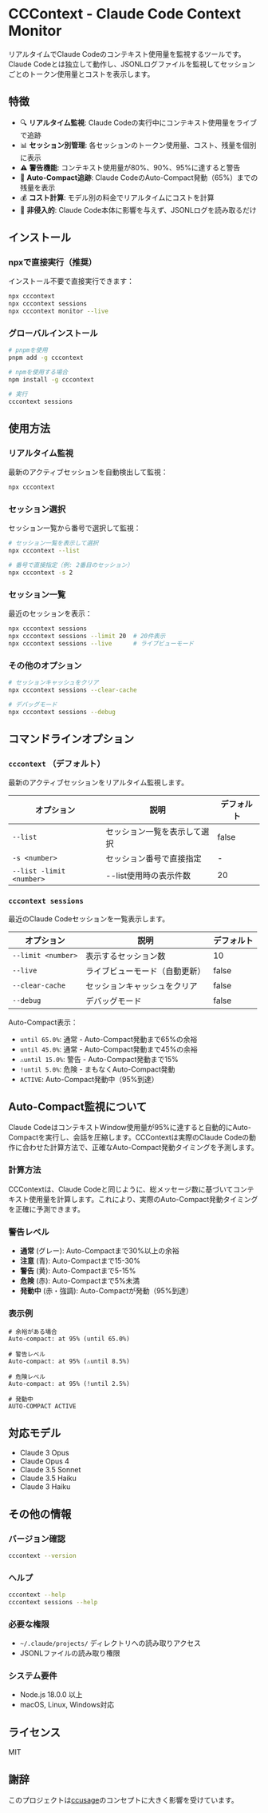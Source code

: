 # CCContext - Claude Code Context Monitor

リアルタイムでClaude Codeのコンテキスト使用量を監視するツールです。Claude Codeとは独立して動作し、JSONLログファイルを監視してセッションごとのトークン使用量とコストを表示します。

## 特徴

- 🔍 **リアルタイム監視**: Claude Codeの実行中にコンテキスト使用量をライブで追跡
- 📊 **セッション別管理**: 各セッションのトークン使用量、コスト、残量を個別に表示
- ⚠️ **警告機能**: コンテキスト使用量が80%、90%、95%に達すると警告
- 🤖 **Auto-Compact追跡**: Claude CodeのAuto-Compact発動（65%）までの残量を表示
- 💰 **コスト計算**: モデル別の料金でリアルタイムにコストを計算
- 🎯 **非侵入的**: Claude Code本体に影響を与えず、JSONLログを読み取るだけ

## インストール

### npxで直接実行（推奨）

インストール不要で直接実行できます：

```bash
npx cccontext
npx cccontext sessions
npx cccontext monitor --live
```

### グローバルインストール

```bash
# pnpmを使用
pnpm add -g cccontext

# npmを使用する場合
npm install -g cccontext

# 実行
cccontext sessions
```

## 使用方法

### リアルタイム監視

最新のアクティブセッションを自動検出して監視：

```bash
npx cccontext
```

### セッション選択

セッション一覧から番号で選択して監視：

```bash
# セッション一覧を表示して選択
npx cccontext --list

# 番号で直接指定（例: 2番目のセッション）
npx cccontext -s 2
```

### セッション一覧

最近のセッションを表示：

```bash
npx cccontext sessions
npx cccontext sessions --limit 20  # 20件表示
npx cccontext sessions --live      # ライブビューモード
```

### その他のオプション

```bash
# セッションキャッシュをクリア
npx cccontext sessions --clear-cache

# デバッグモード
npx cccontext sessions --debug
```

## コマンドラインオプション

### `cccontext` （デフォルト）
最新のアクティブセッションをリアルタイム監視します。

| オプション | 説明 | デフォルト |
|------------|------|------------|
| `--list` | セッション一覧を表示して選択 | false |
| `-s <number>` | セッション番号で直接指定 | - |
| `--list -limit <number>` | --list使用時の表示件数 | 20 |

### `cccontext sessions`
最近のClaude Codeセッションを一覧表示します。

| オプション | 説明 | デフォルト |
|------------|------|------------|
| `--limit <number>` | 表示するセッション数 | 10 |
| `--live` | ライブビューモード（自動更新） | false |
| `--clear-cache` | セッションキャッシュをクリア | false |
| `--debug` | デバッグモード | false |

Auto-Compact表示：
- `until 65.0%`: 通常 - Auto-Compact発動まで65%の余裕
- `until 45.0%`: 通常 - Auto-Compact発動まで45%の余裕
- `⚠until 15.0%`: 警告 - Auto-Compact発動まで15%
- `!until 5.0%`: 危険 - まもなくAuto-Compact発動
- `ACTIVE`: Auto-Compact発動中（95%到達）

## Auto-Compact監視について

Claude CodeはコンテキストWindow使用量が95%に達すると自動的にAuto-Compactを実行し、会話を圧縮します。CCContextは実際のClaude Codeの動作に合わせた計算方法で、正確なAuto-Compact発動タイミングを予測します。

### 計算方法
CCContextは、Claude Codeと同じように、総メッセージ数に基づいてコンテキスト使用量を計算します。これにより、実際のAuto-Compact発動タイミングを正確に予測できます。

### 警告レベル
- **通常** (グレー): Auto-Compactまで30%以上の余裕
- **注意** (青): Auto-Compactまで15-30%
- **警告** (黄): Auto-Compactまで5-15%
- **危険** (赤): Auto-Compactまで5%未満
- **発動中** (赤・強調): Auto-Compactが発動（95%到達）

### 表示例
```
# 余裕がある場合
Auto-compact: at 95% (until 65.0%)

# 警告レベル
Auto-compact: at 95% (⚠until 8.5%)

# 危険レベル
Auto-compact: at 95% (!until 2.5%)

# 発動中
AUTO-COMPACT ACTIVE
```

## 対応モデル

- Claude 3 Opus
- Claude Opus 4
- Claude 3.5 Sonnet
- Claude 3.5 Haiku
- Claude 3 Haiku

## その他の情報

### バージョン確認

```bash
cccontext --version
```

### ヘルプ

```bash
cccontext --help
cccontext sessions --help
```

### 必要な権限

- `~/.claude/projects/` ディレクトリへの読み取りアクセス
- JSONLファイルの読み取り権限

### システム要件

- Node.js 18.0.0 以上
- macOS, Linux, Windows対応

## ライセンス

MIT

## 謝辞

このプロジェクトは[ccusage](https://github.com/ryoppippi/ccusage)のコンセプトに大きく影響を受けています。
